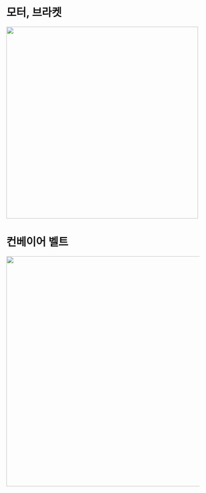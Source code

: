 # 모터, 브라켓
<img src="https://github.com/halcyon385/mdpteam4/assets/136699281/e7e6b23c-c5ab-4963-be6b-f732e990a16f" width="500px"/><reset>
# 컨베이어 벨트
<img src="https://github.com/halcyon385/mdpteam4/assets/136699281/7ede282f-3461-455e-a378-7c614bfc226d" width="600px"/>
